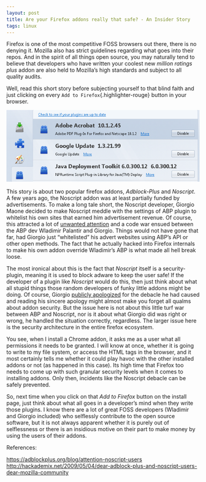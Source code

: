 ```yaml
---
layout: post
title: Are your Firefox addons really that safe? - An Insider Story
tags: linux
---
```


Firefox is one of the most competitive FOSS browsers out there, there is no denying it. Mozilla also has strict guidelines regarding what goes into their repos. And in the spirit of all things open source, you may naturally tend to believe that developers who have written your coolest new *million ratings plus* addon are also held to Mozilla’s high standards and subject to all quality audits.<!--more-->

Well, read this short story before subjecting yourself to that blind faith and just clicking on every `Add to Firefox`{.highlighter-rouge} button in your browser.

![Mozilla plugins](/uploads/old/Mozilla_plugins.png)

This story is about two popular firefox addons, *Adblock-Plus* and *Noscript*. A few years ago, the Noscript addon was at least partially funded by advertisements. To make a long tale short, the Noscript developer, Giorgio Maone decided to make Noscript meddle with the settings of ABP plugin to whitelist his own sites that earned him advertisement revenue. Of course, this attracted a lot of [unwanted attention](https://adblockplus.org/blog/attention-noscript-users) and a code war ensued between the ABP dev Wladimir Palantir and Giorgio. Things would not have gone that far, had Giorgio just “whitelisted” his advert websites using ABP’s API or other open methods. The fact that he actually hacked into Firefox internals to make his own addon override Wladimir’s ABP is what made all hell break loose.

The most ironical about this is the fact that *Noscript* itself is a security-plugin, meaning it is used to block adware to keep the user safe! If the developer of a plugin like *Noscript* would do this, then just think about what all stupid things those random developers of funky little addons might be doing. Of course, Giorgio [publicly apologized](http://hackademix.net/2009/05/04/dear-adblock-plus-and-noscript-users-dear-mozilla-community/) for the debacle he had caused and reading his sincere apology might almost make you forget all qualms about addon security. But the issue here is not about this little turf war between ABP and Noscript, nor is it about what Giorgio did was right or wrong, he handled the situation correctly, regardless. The larger issue here is the security architecture in the entire firefox ecosystem.

You see, when I install a Chrome addon, it asks me as a user what all permissions it needs to be granted. I will know at once, whether it is going to write to my file system, or access the HTML tags in the browser, and it most certainly tells me whether it could play havoc with the other installed addons or not (as happened in this case). Its high time that Firefox too needs to come up with such granular security levels when it comes to installing addons. Only then, incidents like the Noscript debacle can be safely prevented.

So, next time when you click on that *Add to Firefox* button on the install page, just think about what all goes in a developer’s mind when they write those plugins. I know there are a lot of great FOSS developers (Wladimir and Giorgio included) who selflessly contribute to the open source software, but it is not always apparent whether it is purely out of selflessness or there is an insidious motive on their part to make money by using the users of their addons.

References:

<https://adblockplus.org/blog/attention-noscript-users>\
<http://hackademix.net/2009/05/04/dear-adblock-plus-and-noscript-users-dear-mozilla-community>
